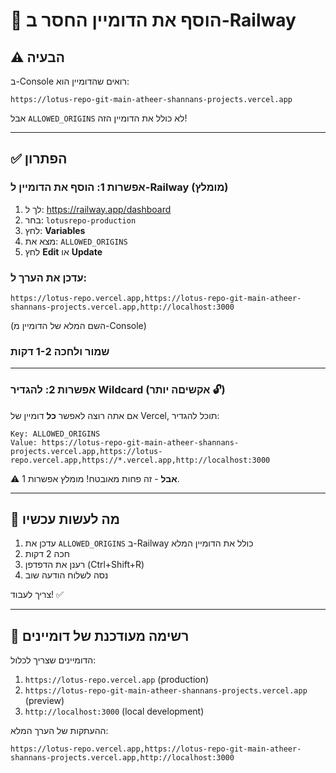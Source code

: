 # 🔧 הוסף את הדומיין החסר ב-Railway

## ⚠️ הבעיה

ב-Console רואים שהדומיין הוא:
```
https://lotus-repo-git-main-atheer-shannans-projects.vercel.app
```

אבל `ALLOWED_ORIGINS` לא כולל את הדומיין הזה!

---

## ✅ הפתרון

### אפשרות 1: הוסף את הדומיין ל-Railway (מומלץ)

1. לך ל: https://railway.app/dashboard
2. בחר: `lotusrepo-production`
3. לחץ: **Variables**
4. מצא את: `ALLOWED_ORIGINS`
5. לחץ **Edit** או **Update**

### עדכן את הערך ל:

```
https://lotus-repo.vercel.app,https://lotus-repo-git-main-atheer-shannans-projects.vercel.app,http://localhost:3000
```

(השם המלא של הדומיין מ-Console)

### שמור ולחכה 1-2 דקות

---

### אפשרות 2: להגדיר Wildcard (אקשיםה יותר 🔓)

אם אתה רוצה לאפשר **כל** דומיין של Vercel, תוכל להגדיר:

```
Key: ALLOWED_ORIGINS
Value: https://lotus-repo-git-main-atheer-shannans-projects.vercel.app,https://lotus-repo.vercel.app,https://*.vercel.app,http://localhost:3000
```

⚠️ **אבל** - זה פחות מאובטח! מומלץ אפשרות 1.

---

## 🎯 מה לעשות עכשיו

1. עדכן את `ALLOWED_ORIGINS` ב-Railway כולל את הדומיין המלא
2. חכה 2 דקות
3. רענן את הדפדפן (Ctrl+Shift+R)
4. נסה לשלוח הודעה שוב

צריך לעבוד! ✅

---

## 📝 רשימה מעודכנת של דומיינים

הדומיינים שצריך לכלול:

1. `https://lotus-repo.vercel.app` (production)
2. `https://lotus-repo-git-main-atheer-shannans-projects.vercel.app` (preview)
3. `http://localhost:3000` (local development)

ההעתקות של הערך המלא:
```
https://lotus-repo.vercel.app,https://lotus-repo-git-main-atheer-shannans-projects.vercel.app,http://localhost:3000
```

